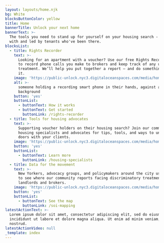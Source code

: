 ```yaml
---
layout: layouts/home.njk
bg: White
blocksButtonColor: yellow
title: Home
bannerTitle: Unlock your next home
bannerText: >-
  The tools you need to stand up for yourself on your housing search - created
  with and led by tenants who've been there.
blocksList:
  - title: Rights Recorder
    text: >-
      Looking for an apartment with a voucher? Use our free Rights Recorder app
      to record phone calls you make to brokers and keep track of any unfair
      treatment. We’ll help you put together a report – and do something about
      it. 
    image: 'https://public-unlock.nyc3.digitaloceanspaces.com/media/home-Image 1.png'
    alt: >-
      someone holding a recording smart phone in their hands, against a yellow
      background
    button: 'yes'
    buttonList:
      - buttonText: How it works
      - buttonText: Get started
        buttonLink: /rights-recorder
  - title: Tools for housing advocates
    text: >-
      Supporting voucher holders on their housing search? Join our community of
      housing specialists and advocates for tips, tools, and ways to unlock more
      doors with your clients.
    image: 'https://public-unlock.nyc3.digitaloceanspaces.com/media/home-Image 2.png'
    button: 'yes'
    buttonList:
      - buttonText: Learn more
        buttonLink: /housing-specialists
  - title: Data for the movement
    text: >-
      New Yorkers, advocacy groups, and policymakers around the city use our map
      to see where our community reports facing discriminatory treatment by
      landlords and brokers.
    image: 'https://public-unlock.nyc3.digitaloceanspaces.com/media/home-Image 3.png'
    button: 'yes'
    buttonList:
      - buttonText: See the map
        buttonLink: /soi-mapping
latestActionText: >-
  Lorem ipsum dolor sit amet, consectetur adipiscing elit, sed do eiusmod tempor
  incididunt ut labore et dolore magna aliqua. Ut enim ad minim veniam, quis
  nostrud.
latestActionVideo: null
_template: index
---
```


